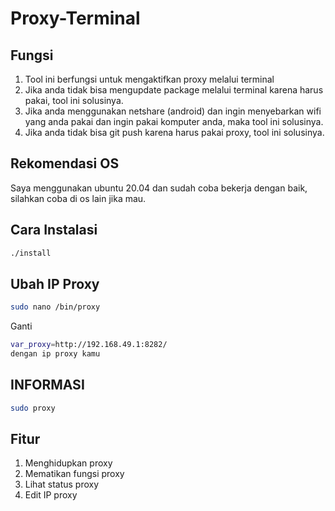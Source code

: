 # Proxy-Terminal
## Fungsi
1. Tool ini berfungsi untuk mengaktifkan proxy melalui terminal<br>
2. Jika anda tidak bisa mengupdate package melalui terminal karena harus pakai, tool ini solusinya. <br>
3. Jika anda menggunakan netshare (android) dan ingin menyebarkan wifi yang anda pakai dan ingin pakai komputer anda, maka tool ini solusinya. <br>
4. Jika anda tidak bisa git push karena harus pakai proxy, tool ini solusinya.

## Rekomendasi OS
Saya menggunakan ubuntu 20.04 dan sudah coba bekerja dengan baik, silahkan coba di os lain jika mau.

## Cara Instalasi
```bash
./install
```

## Ubah IP Proxy
```bash
sudo nano /bin/proxy
```

Ganti
```bash
var_proxy=http://192.168.49.1:8282/
dengan ip proxy kamu
```

## INFORMASI
```bash
sudo proxy
```

## Fitur
1. Menghidupkan proxy
2. Mematikan fungsi proxy
3. Lihat status proxy
3. Edit IP proxy
